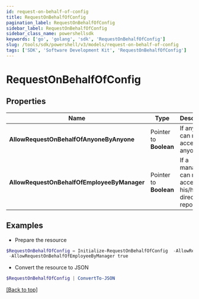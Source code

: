 ```yaml
---
id: request-on-behalf-of-config
title: RequestOnBehalfOfConfig
pagination_label: RequestOnBehalfOfConfig
sidebar_label: RequestOnBehalfOfConfig
sidebar_class_name: powershellsdk
keywords: ['go', 'golang', 'sdk', 'RequestOnBehalfOfConfig'] 
slug: /tools/sdk/powershell/v3/models/request-on-behalf-of-config
tags: ['SDK', 'Software Development Kit', 'RequestOnBehalfOfConfig']
---
```



# RequestOnBehalfOfConfig

## Properties

Name | Type | Description | Notes
------------ | ------------- | ------------- | -------------
**AllowRequestOnBehalfOfAnyoneByAnyone** |  Pointer to **Boolean** | If anyone can request access for anyone. | [optional] 
**AllowRequestOnBehalfOfEmployeeByManager** |  Pointer to **Boolean** | If a manager can request access for his/her direct reports. | [optional] 

## Examples

- Prepare the resource
```powershell
$RequestOnBehalfOfConfig = Initialize-RequestOnBehalfOfConfig  -AllowRequestOnBehalfOfAnyoneByAnyone true `
 -AllowRequestOnBehalfOfEmployeeByManager true
```

- Convert the resource to JSON
```powershell
$RequestOnBehalfOfConfig | ConvertTo-JSON
```


[[Back to top]](#) 

